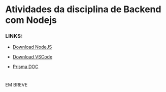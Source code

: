 # Atividades da disciplina de Backend com Nodejs

### LINKS: 
- [Download NodeJS](https://nodejs.org/pt-br)

- [Download VSCode](https://code.visualstudio.com/download)

- [Prisma DOC](https://www.prisma.io/docs)

#


EM BREVE